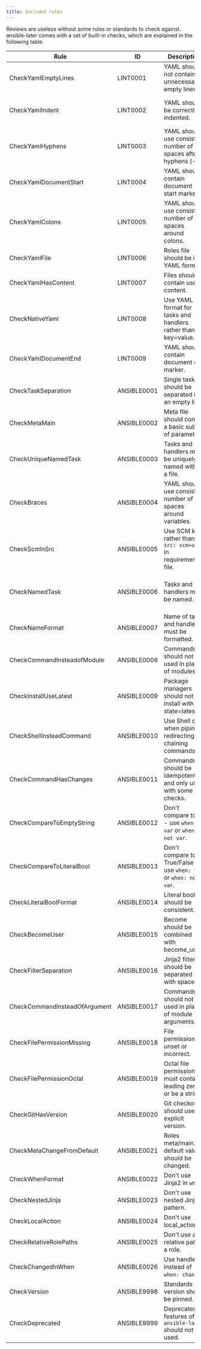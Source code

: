 ```yaml
---
title: Included rules
---
```


Reviews are useless without some rules or standards to check against. ansible-later comes with a set of built-in checks, which are explained in the following table.

| Rule                          | ID          | Description                                                       | Parameter                                                              |
| ----------------------------- | ----------- | ----------------------------------------------------------------- | ---------------------------------------------------------------------- |
| CheckYamlEmptyLines           | LINT0001    | YAML should not contain unnecessarily empty lines.                | {max: 1, max-start: 0, max-end: 1}                                     |
| CheckYamlIndent               | LINT0002    | YAML should be correctly indented.                                | {spaces: 2, check-multi-line-strings: false, indent-sequences: true}   |
| CheckYamlHyphens              | LINT0003    | YAML should use consistent number of spaces after hyphens (-).    | {max-spaces-after: 1}                                                  |
| CheckYamlDocumentStart        | LINT0004    | YAML should contain document start marker.                        | {document-start: {present: true}}                                      |
| CheckYamlColons               | LINT0005    | YAML should use consistent number of spaces around colons.        | {colons: {max-spaces-before: 0, max-spaces-after: 1}}                  |
| CheckYamlFile                 | LINT0006    | Roles file should be in YAML format.                              |                                                                        |
| CheckYamlHasContent           | LINT0007    | Files should contain useful content.                              |                                                                        |
| CheckNativeYaml               | LINT0008    | Use YAML format for tasks and handlers rather than key=value.     | {native-yaml: {exclude: []}}                                           |
| CheckYamlDocumentEnd          | LINT0009    | YAML should contain document end marker.                          | {document-end: {present: true}}                                        |
| CheckTaskSeparation           | ANSIBLE0001 | Single tasks should be separated by an empty line.                |                                                                        |
| CheckMetaMain                 | ANSIBLE0002 | Meta file should contain a basic subset of parameters.            | author, description, min_ansible_version, platforms, dependencies      |
| CheckUniqueNamedTask          | ANSIBLE0003 | Tasks and handlers must be uniquely named within a file.          |                                                                        |
| CheckBraces                   | ANSIBLE0004 | YAML should use consistent number of spaces around variables.     | {double-braces: max-spaces-inside: 1, min-spaces-inside: 1}            |
| CheckScmInSrc                 | ANSIBLE0005 | Use SCM key rather than `src: scm+url` in requirements file.      |                                                                        |
| CheckNamedTask                | ANSIBLE0006 | Tasks and handlers must be named.                                 | {named-task: {exclude: [meta, debug, block, include\_\*, import\_\*]}} |
| CheckNameFormat               | ANSIBLE0007 | Name of tasks and handlers must be formatted.                     | formats: first letter capital                                          |
| CheckCommandInsteadofModule   | ANSIBLE0008 | Commands should not be used in place of modules.                  |                                                                        |
| CheckInstallUseLatest         | ANSIBLE0009 | Package managers should not install with state=latest.            |                                                                        |
| CheckShellInsteadCommand      | ANSIBLE0010 | Use Shell only when piping, redirecting or chaining commands.     |                                                                        |
| CheckCommandHasChanges        | ANSIBLE0011 | Commands should be idempotent and only used with some checks.     |                                                                        |
| CheckCompareToEmptyString     | ANSIBLE0012 | Don't compare to "" - use `when: var` or `when: not var`.         |                                                                        |
| CheckCompareToLiteralBool     | ANSIBLE0013 | Don't compare to True/False - use `when: var` or `when: not var`. |                                                                        |
| CheckLiteralBoolFormat        | ANSIBLE0014 | Literal bools should be consistent.                               | {literal-bools: [True, False, yes, no]}                                |
| CheckBecomeUser               | ANSIBLE0015 | Become should be combined with become_user.                       |                                                                        |
| CheckFilterSeparation         | ANSIBLE0016 | Jinja2 filters should be separated with spaces.                   |                                                                        |
| CheckCommandInsteadOfArgument | ANSIBLE0017 | Commands should not be used in place of module arguments.         |                                                                        |
| CheckFilePermissionMissing    | ANSIBLE0018 | File permissions unset or incorrect.                              |                                                                        |
| CheckFilePermissionOctal      | ANSIBLE0019 | Octal file permissions must contain leading zero or be a string.  |                                                                        |
| CheckGitHasVersion            | ANSIBLE0020 | Git checkouts should use explicit version.                        |                                                                        |
| CheckMetaChangeFromDefault    | ANSIBLE0021 | Roles meta/main.yml default values should be changed.             |                                                                        |
| CheckWhenFormat               | ANSIBLE0022 | Don't use Jinja2 in `when`.                                       |                                                                        |
| CheckNestedJinja              | ANSIBLE0023 | Don't use nested Jinja2 pattern.                                  |                                                                        |
| CheckLocalAction              | ANSIBLE0024 | Don't use local_action.                                           |                                                                        |
| CheckRelativeRolePaths        | ANSIBLE0025 | Don't use a relative path in a role.                              |                                                                        |
| CheckChangedInWhen            | ANSIBLE0026 | Use handlers instead of `when: changed`.                          |                                                                        |
| CheckVersion                  | ANSIBLE9998 | Standards version should be pinned.                               |                                                                        |
| CheckDeprecated               | ANSIBLE9999 | Deprecated features of `ansible-later` should not be used.        |                                                                        |
